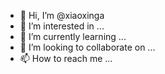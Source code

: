 - 👋 Hi, I’m @xiaoxinga
- 👀 I’m interested in ...
- 🌱 I’m currently learning ...
- 💞️ I’m looking to collaborate on ...
- 📫 How to reach me ...

<!---
xiaoxinga/xiaoxinga is a ✨ special ✨ repository because its `README.md` (this file) appears on your GitHub profile.
You can click the Preview link to take a look at your changes.
--->
